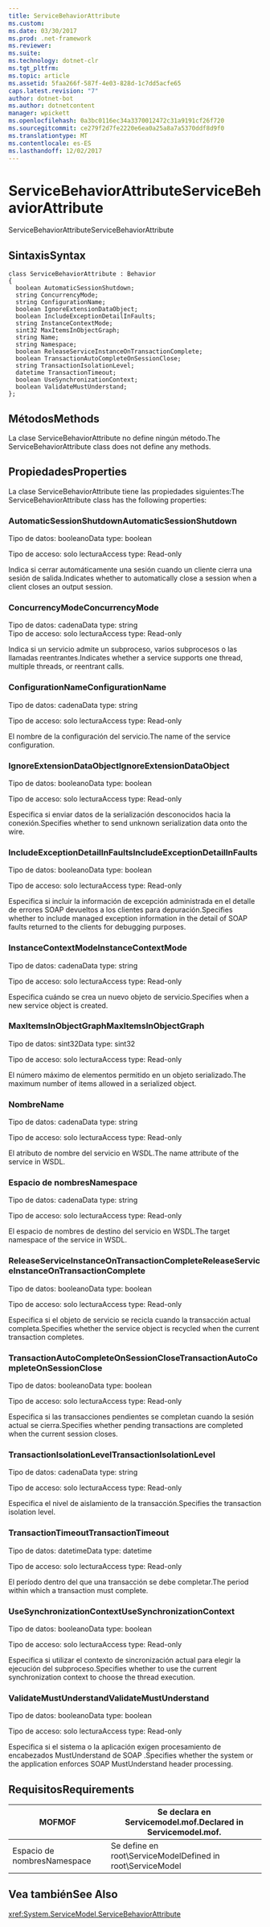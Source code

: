 ```yaml
---
title: ServiceBehaviorAttribute
ms.custom: 
ms.date: 03/30/2017
ms.prod: .net-framework
ms.reviewer: 
ms.suite: 
ms.technology: dotnet-clr
ms.tgt_pltfrm: 
ms.topic: article
ms.assetid: 5faa266f-587f-4e03-828d-1c7dd5acfe65
caps.latest.revision: "7"
author: dotnet-bot
ms.author: dotnetcontent
manager: wpickett
ms.openlocfilehash: 0a3bc0116ec34a3370012472c31a9191cf26f720
ms.sourcegitcommit: ce279f2d7fe2220e6ea0a25a8a7a5370ddf8d9f0
ms.translationtype: MT
ms.contentlocale: es-ES
ms.lasthandoff: 12/02/2017
---
```

# <a name="servicebehaviorattribute"></a><span data-ttu-id="07d51-102">ServiceBehaviorAttribute</span><span class="sxs-lookup"><span data-stu-id="07d51-102">ServiceBehaviorAttribute</span></span>
<span data-ttu-id="07d51-103">ServiceBehaviorAttribute</span><span class="sxs-lookup"><span data-stu-id="07d51-103">ServiceBehaviorAttribute</span></span>  
  
## <a name="syntax"></a><span data-ttu-id="07d51-104">Sintaxis</span><span class="sxs-lookup"><span data-stu-id="07d51-104">Syntax</span></span>  
  
```  
class ServiceBehaviorAttribute : Behavior  
{  
  boolean AutomaticSessionShutdown;  
  string ConcurrencyMode;  
  string ConfigurationName;  
  boolean IgnoreExtensionDataObject;  
  boolean IncludeExceptionDetailInFaults;  
  string InstanceContextMode;  
  sint32 MaxItemsInObjectGraph;  
  string Name;  
  string Namespace;  
  boolean ReleaseServiceInstanceOnTransactionComplete;  
  boolean TransactionAutoCompleteOnSessionClose;  
  string TransactionIsolationLevel;  
  datetime TransactionTimeout;  
  boolean UseSynchronizationContext;  
  boolean ValidateMustUnderstand;  
};  
```  
  
## <a name="methods"></a><span data-ttu-id="07d51-105">Métodos</span><span class="sxs-lookup"><span data-stu-id="07d51-105">Methods</span></span>  
 <span data-ttu-id="07d51-106">La clase ServiceBehaviorAttribute no define ningún método.</span><span class="sxs-lookup"><span data-stu-id="07d51-106">The ServiceBehaviorAttribute class does not define any methods.</span></span>  
  
## <a name="properties"></a><span data-ttu-id="07d51-107">Propiedades</span><span class="sxs-lookup"><span data-stu-id="07d51-107">Properties</span></span>  
 <span data-ttu-id="07d51-108">La clase ServiceBehaviorAttribute tiene las propiedades siguientes:</span><span class="sxs-lookup"><span data-stu-id="07d51-108">The ServiceBehaviorAttribute class has the following properties:</span></span>  
  
### <a name="automaticsessionshutdown"></a><span data-ttu-id="07d51-109">AutomaticSessionShutdown</span><span class="sxs-lookup"><span data-stu-id="07d51-109">AutomaticSessionShutdown</span></span>  
 <span data-ttu-id="07d51-110">Tipo de datos: booleano</span><span class="sxs-lookup"><span data-stu-id="07d51-110">Data type: boolean</span></span>  
  
 <span data-ttu-id="07d51-111">Tipo de acceso: solo lectura</span><span class="sxs-lookup"><span data-stu-id="07d51-111">Access type: Read-only</span></span>  
  
 <span data-ttu-id="07d51-112">Indica si cerrar automáticamente una sesión cuando un cliente cierra una sesión de salida.</span><span class="sxs-lookup"><span data-stu-id="07d51-112">Indicates whether to automatically close a session when a client closes an output session.</span></span>  
  
### <a name="concurrencymode"></a><span data-ttu-id="07d51-113">ConcurrencyMode</span><span class="sxs-lookup"><span data-stu-id="07d51-113">ConcurrencyMode</span></span>  
 <span data-ttu-id="07d51-114">Tipo de datos: cadena</span><span class="sxs-lookup"><span data-stu-id="07d51-114">Data type: string</span></span>  
<span data-ttu-id="07d51-115">Tipo de acceso: solo lectura</span><span class="sxs-lookup"><span data-stu-id="07d51-115">Access type: Read-only</span></span>  
  
 <span data-ttu-id="07d51-116">Indica si un servicio admite un subproceso, varios subprocesos o las llamadas reentrantes.</span><span class="sxs-lookup"><span data-stu-id="07d51-116">Indicates whether a service supports one thread, multiple threads, or reentrant calls.</span></span>  
  
### <a name="configurationname"></a><span data-ttu-id="07d51-117">ConfigurationName</span><span class="sxs-lookup"><span data-stu-id="07d51-117">ConfigurationName</span></span>  
 <span data-ttu-id="07d51-118">Tipo de datos: cadena</span><span class="sxs-lookup"><span data-stu-id="07d51-118">Data type: string</span></span>  
  
 <span data-ttu-id="07d51-119">Tipo de acceso: solo lectura</span><span class="sxs-lookup"><span data-stu-id="07d51-119">Access type: Read-only</span></span>  
  
 <span data-ttu-id="07d51-120">El nombre de la configuración del servicio.</span><span class="sxs-lookup"><span data-stu-id="07d51-120">The name of the service configuration.</span></span>  
  
### <a name="ignoreextensiondataobject"></a><span data-ttu-id="07d51-121">IgnoreExtensionDataObject</span><span class="sxs-lookup"><span data-stu-id="07d51-121">IgnoreExtensionDataObject</span></span>  
 <span data-ttu-id="07d51-122">Tipo de datos: booleano</span><span class="sxs-lookup"><span data-stu-id="07d51-122">Data type: boolean</span></span>  
  
 <span data-ttu-id="07d51-123">Tipo de acceso: solo lectura</span><span class="sxs-lookup"><span data-stu-id="07d51-123">Access type: Read-only</span></span>  
  
 <span data-ttu-id="07d51-124">Especifica si enviar datos de la serialización desconocidos hacia la conexión.</span><span class="sxs-lookup"><span data-stu-id="07d51-124">Specifies whether to send unknown serialization data onto the wire.</span></span>  
  
### <a name="includeexceptiondetailinfaults"></a><span data-ttu-id="07d51-125">IncludeExceptionDetailInFaults</span><span class="sxs-lookup"><span data-stu-id="07d51-125">IncludeExceptionDetailInFaults</span></span>  
 <span data-ttu-id="07d51-126">Tipo de datos: booleano</span><span class="sxs-lookup"><span data-stu-id="07d51-126">Data type: boolean</span></span>  
  
 <span data-ttu-id="07d51-127">Tipo de acceso: solo lectura</span><span class="sxs-lookup"><span data-stu-id="07d51-127">Access type: Read-only</span></span>  
  
 <span data-ttu-id="07d51-128">Especifica si incluir la información de excepción administrada en el detalle de errores  SOAP devueltos a los clientes para depuración.</span><span class="sxs-lookup"><span data-stu-id="07d51-128">Specifies whether to include managed exception information in the detail of SOAP faults returned to the clients for debugging purposes.</span></span>  
  
### <a name="instancecontextmode"></a><span data-ttu-id="07d51-129">InstanceContextMode</span><span class="sxs-lookup"><span data-stu-id="07d51-129">InstanceContextMode</span></span>  
 <span data-ttu-id="07d51-130">Tipo de datos: cadena</span><span class="sxs-lookup"><span data-stu-id="07d51-130">Data type: string</span></span>  
  
 <span data-ttu-id="07d51-131">Tipo de acceso: solo lectura</span><span class="sxs-lookup"><span data-stu-id="07d51-131">Access type: Read-only</span></span>  
  
 <span data-ttu-id="07d51-132">Especifica cuándo se crea un nuevo objeto de servicio.</span><span class="sxs-lookup"><span data-stu-id="07d51-132">Specifies when a new service object is created.</span></span>  
  
### <a name="maxitemsinobjectgraph"></a><span data-ttu-id="07d51-133">MaxItemsInObjectGraph</span><span class="sxs-lookup"><span data-stu-id="07d51-133">MaxItemsInObjectGraph</span></span>  
 <span data-ttu-id="07d51-134">Tipo de datos: sint32</span><span class="sxs-lookup"><span data-stu-id="07d51-134">Data type: sint32</span></span>  
  
 <span data-ttu-id="07d51-135">Tipo de acceso: solo lectura</span><span class="sxs-lookup"><span data-stu-id="07d51-135">Access type: Read-only</span></span>  
  
 <span data-ttu-id="07d51-136">El número máximo de elementos permitido en un objeto serializado.</span><span class="sxs-lookup"><span data-stu-id="07d51-136">The maximum number of items allowed in a serialized object.</span></span>  
  
### <a name="name"></a><span data-ttu-id="07d51-137">Nombre</span><span class="sxs-lookup"><span data-stu-id="07d51-137">Name</span></span>  
 <span data-ttu-id="07d51-138">Tipo de datos: cadena</span><span class="sxs-lookup"><span data-stu-id="07d51-138">Data type: string</span></span>  
  
 <span data-ttu-id="07d51-139">Tipo de acceso: solo lectura</span><span class="sxs-lookup"><span data-stu-id="07d51-139">Access type: Read-only</span></span>  
  
 <span data-ttu-id="07d51-140">El atributo de nombre del servicio en WSDL.</span><span class="sxs-lookup"><span data-stu-id="07d51-140">The name attribute of the service in WSDL.</span></span>  
  
### <a name="namespace"></a><span data-ttu-id="07d51-141">Espacio de nombres</span><span class="sxs-lookup"><span data-stu-id="07d51-141">Namespace</span></span>  
 <span data-ttu-id="07d51-142">Tipo de datos: cadena</span><span class="sxs-lookup"><span data-stu-id="07d51-142">Data type: string</span></span>  
  
 <span data-ttu-id="07d51-143">Tipo de acceso: solo lectura</span><span class="sxs-lookup"><span data-stu-id="07d51-143">Access type: Read-only</span></span>  
  
 <span data-ttu-id="07d51-144">El espacio de nombres de destino del servicio en WSDL.</span><span class="sxs-lookup"><span data-stu-id="07d51-144">The target namespace of the service in WSDL.</span></span>  
  
### <a name="releaseserviceinstanceontransactioncomplete"></a><span data-ttu-id="07d51-145">ReleaseServiceInstanceOnTransactionComplete</span><span class="sxs-lookup"><span data-stu-id="07d51-145">ReleaseServiceInstanceOnTransactionComplete</span></span>  
 <span data-ttu-id="07d51-146">Tipo de datos: booleano</span><span class="sxs-lookup"><span data-stu-id="07d51-146">Data type: boolean</span></span>  
  
 <span data-ttu-id="07d51-147">Tipo de acceso: solo lectura</span><span class="sxs-lookup"><span data-stu-id="07d51-147">Access type: Read-only</span></span>  
  
 <span data-ttu-id="07d51-148">Especifica si el objeto de servicio se recicla cuando la transacción actual completa.</span><span class="sxs-lookup"><span data-stu-id="07d51-148">Specifies whether the service object is recycled when the current transaction completes.</span></span>  
  
### <a name="transactionautocompleteonsessionclose"></a><span data-ttu-id="07d51-149">TransactionAutoCompleteOnSessionClose</span><span class="sxs-lookup"><span data-stu-id="07d51-149">TransactionAutoCompleteOnSessionClose</span></span>  
 <span data-ttu-id="07d51-150">Tipo de datos: booleano</span><span class="sxs-lookup"><span data-stu-id="07d51-150">Data type: boolean</span></span>  
  
 <span data-ttu-id="07d51-151">Tipo de acceso: solo lectura</span><span class="sxs-lookup"><span data-stu-id="07d51-151">Access type: Read-only</span></span>  
  
 <span data-ttu-id="07d51-152">Especifica si las transacciones pendientes se completan cuando la sesión actual se cierra.</span><span class="sxs-lookup"><span data-stu-id="07d51-152">Specifies whether pending transactions are completed when the current session closes.</span></span>  
  
### <a name="transactionisolationlevel"></a><span data-ttu-id="07d51-153">TransactionIsolationLevel</span><span class="sxs-lookup"><span data-stu-id="07d51-153">TransactionIsolationLevel</span></span>  
 <span data-ttu-id="07d51-154">Tipo de datos: cadena</span><span class="sxs-lookup"><span data-stu-id="07d51-154">Data type: string</span></span>  
  
 <span data-ttu-id="07d51-155">Tipo de acceso: solo lectura</span><span class="sxs-lookup"><span data-stu-id="07d51-155">Access type: Read-only</span></span>  
  
 <span data-ttu-id="07d51-156">Especifica el nivel de aislamiento de la transacción.</span><span class="sxs-lookup"><span data-stu-id="07d51-156">Specifies the transaction isolation level.</span></span>  
  
### <a name="transactiontimeout"></a><span data-ttu-id="07d51-157">TransactionTimeout</span><span class="sxs-lookup"><span data-stu-id="07d51-157">TransactionTimeout</span></span>  
 <span data-ttu-id="07d51-158">Tipo de datos: datetime</span><span class="sxs-lookup"><span data-stu-id="07d51-158">Data type: datetime</span></span>  
  
 <span data-ttu-id="07d51-159">Tipo de acceso: solo lectura</span><span class="sxs-lookup"><span data-stu-id="07d51-159">Access type: Read-only</span></span>  
  
 <span data-ttu-id="07d51-160">El período dentro del que una transacción se debe completar.</span><span class="sxs-lookup"><span data-stu-id="07d51-160">The period within which a transaction must complete.</span></span>  
  
### <a name="usesynchronizationcontext"></a><span data-ttu-id="07d51-161">UseSynchronizationContext</span><span class="sxs-lookup"><span data-stu-id="07d51-161">UseSynchronizationContext</span></span>  
 <span data-ttu-id="07d51-162">Tipo de datos: booleano</span><span class="sxs-lookup"><span data-stu-id="07d51-162">Data type: boolean</span></span>  
  
 <span data-ttu-id="07d51-163">Tipo de acceso: solo lectura</span><span class="sxs-lookup"><span data-stu-id="07d51-163">Access type: Read-only</span></span>  
  
 <span data-ttu-id="07d51-164">Especifica si utilizar el contexto de sincronización actual para elegir la ejecución del subproceso.</span><span class="sxs-lookup"><span data-stu-id="07d51-164">Specifies whether to use the current synchronization context to choose the thread execution.</span></span>  
  
### <a name="validatemustunderstand"></a><span data-ttu-id="07d51-165">ValidateMustUnderstand</span><span class="sxs-lookup"><span data-stu-id="07d51-165">ValidateMustUnderstand</span></span>  
 <span data-ttu-id="07d51-166">Tipo de datos: booleano</span><span class="sxs-lookup"><span data-stu-id="07d51-166">Data type: boolean</span></span>  
  
 <span data-ttu-id="07d51-167">Tipo de acceso: solo lectura</span><span class="sxs-lookup"><span data-stu-id="07d51-167">Access type: Read-only</span></span>  
  
 <span data-ttu-id="07d51-168">Especifica si el sistema o la aplicación exigen procesamiento de encabezados MustUnderstand de SOAP .</span><span class="sxs-lookup"><span data-stu-id="07d51-168">Specifies whether the system or the application enforces SOAP MustUnderstand header processing.</span></span>  
  
## <a name="requirements"></a><span data-ttu-id="07d51-169">Requisitos</span><span class="sxs-lookup"><span data-stu-id="07d51-169">Requirements</span></span>  
  
|<span data-ttu-id="07d51-170">MOF</span><span class="sxs-lookup"><span data-stu-id="07d51-170">MOF</span></span>|<span data-ttu-id="07d51-171">Se declara en Servicemodel.mof.</span><span class="sxs-lookup"><span data-stu-id="07d51-171">Declared in Servicemodel.mof.</span></span>|  
|---------|-----------------------------------|  
|<span data-ttu-id="07d51-172">Espacio de nombres</span><span class="sxs-lookup"><span data-stu-id="07d51-172">Namespace</span></span>|<span data-ttu-id="07d51-173">Se define en root\ServiceModel</span><span class="sxs-lookup"><span data-stu-id="07d51-173">Defined in root\ServiceModel</span></span>|  
  
## <a name="see-also"></a><span data-ttu-id="07d51-174">Vea también</span><span class="sxs-lookup"><span data-stu-id="07d51-174">See Also</span></span>  
 <xref:System.ServiceModel.ServiceBehaviorAttribute>
